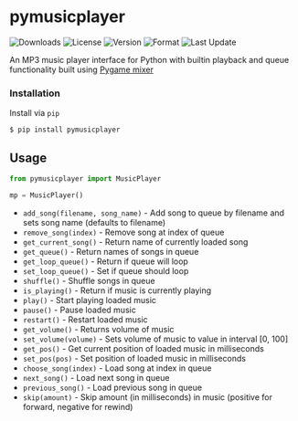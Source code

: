 # pymusicplayer
![Downloads](https://img.shields.io/pypi/dm/pymusicplayer?style=flat-square)
![License](https://img.shields.io/pypi/l/pymusicplayer?style=flat-square)
![Version](https://img.shields.io/pypi/v/pymusicplayer?label=version&style=flat-square)
![Format](https://img.shields.io/pypi/format/pymusicplayer?style=flat-square)
![Last Update](https://img.shields.io/github/last-commit/cmdvmd/pymusicplayer?style=flat-square)

An MP3 music player interface for Python with builtin playback and queue functionality built using [Pygame mixer](https://www.pygame.org/docs/ref/music.html)

### Installation
Install via `pip`

```
$ pip install pymusicplayer
```

## Usage

```python
from pymusicplayer import MusicPlayer

mp = MusicPlayer()
```

* `add_song(filename, song_name)` - Add song to queue by filename and sets song name (defaults to filename) 
* `remove_song(index)` - Remove song at index of queue
* `get_current_song()` - Return name of currently loaded song
* `get_queue()` - Return names of songs in queue
* `get_loop_queue()` - Return if queue will loop
* `set_loop_queue()` - Set if queue should loop
* `shuffle()` - Shuffle songs in queue
* `is_playing()` - Return if music is currently playing
* `play()` - Start playing loaded music
* `pause()` - Pause loaded music
* `restart()` - Restart loaded music
* `get_volume()` - Returns volume of music
* `set_volume(volume)` - Sets volume of music to value in interval [0, 100]
* `get_pos()` - Get current position of loaded music in milliseconds
* `set_pos(pos)` - Set position of loaded music in milliseconds
* `choose_song(index)` - Load song at index in queue
* `next_song()` - Load next song in queue
* `previous_song()` - Load previous song in queue
* `skip(amount)` - Skip amount (in milliseconds) in music (positive for forward, negative for rewind)